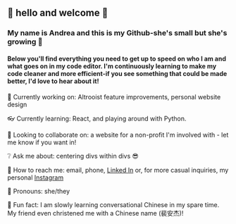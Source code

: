 ## :sunflower: hello and welcome :sunflower:
### My name is Andrea and this is my Github-she's small but she's growing :hatching_chick:
#### Below you'll find everything you need to get up to speed on who I am and what goes on in my code editor.  I'm continuously learning to make my code cleaner and more efficient-if you see something that could be made better, I'd love to hear about it!
<!--
**ajpirolo/ajpirolo** is a ✨ _special_ ✨ repository because its `README.md` (this file) appears on your GitHub profile.
-->


 :eyes: Currently working on: Altrooist feature improvements, personal website design
 
:eyeglasses: Currently learning: React, and playing around with Python.

👯 Looking to collaborate on: a website for a non-profit I'm involved with - let me know if you want in!

:grey_question: Ask me about: centering divs within divs :sunglasses:

:calling: How to reach me: email, phone, [Linked In](https://www.linkedin.com/in/andreapirolo/) or, for more casual inquiries, my personal [Instagram](https://www.instagram.com/_andreapirolo_/)

:bug: Pronouns: she/they

:full_moon_with_face: Fun fact: I am slowly learning conversational Chinese in my spare time.  My friend even christened me with a Chinese name (裴安杰)!
